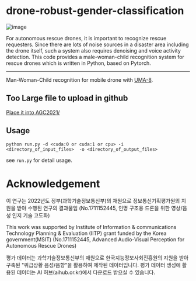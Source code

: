 # drone-robust-gender-classification

![image](https://user-images.githubusercontent.com/39723411/205220727-e9cca01c-b1f4-4afe-875c-a53c7790ca0e.png)


 For autonomous rescue drones, it is important to recognize rescue requesters. Since there are lots of noise sources in a disaster area including the drone itself, such a system also requires denoising and voice activity detection. This code provides a male-woman-child recognition system for rescue drones which is written in Python, based on Pytorch.


---

Man-Woman-Child recognition for mobile drone with [UMA-8](https://www.minidsp.com/products/usb-audio-interface/uma-8-microphone-array?gclid=CjwKCAiA-8SdBhBGEiwAWdgtcKlf8YIUjy-Bmm8vfHFDcEtS490jpcv3MwUBBPvpt2K5mIKh9NLl8BoCSooQAvD_BwE). 

## Too Large file to upload in github
[Place it into AGC2021/](https://drive.google.com/file/d/1N2NAxBDdmVgf5J8tL_hMXRNuW1TKJUk4/view?usp=sharing)


## Usage

```
python run.py -d <cuda:0 or cuda:1 or cpu> -i <directory_of_input_files>  -o <directory_of_output_files>
```

see ```run.py``` for detail usage. 


# Acknowledgement
이 연구는 2022년도 정부(과학기술정보통신부)의 재원으로 정보통신기획평가원의 지원을 받아 수행된 연구의 결과물임 (No.1711152445, 인명 구조용 드론을 위한 영상/음성 인지 기술 고도화)

This work was supported by Institute of Information & communications Technology Planning & Evaluation (IITP) grant funded by the Korea government(MSIT) (No.1711152445, Advanced Audio-Visual Perception for Autonomous Rescue Drones)
  
  
평가 데이터는 과학기술정보통신부의 재원으로 한국지능정보사회진흥원의 지원을 받아 구축된 "위급상황 음성/음향"을 활용하여 제작된 데이터입니다. 평가 데이터 생성에 활용된 데이터는 AI 허브(aihub.or.kr)에서 다운로드 받으실 수 있습니다.